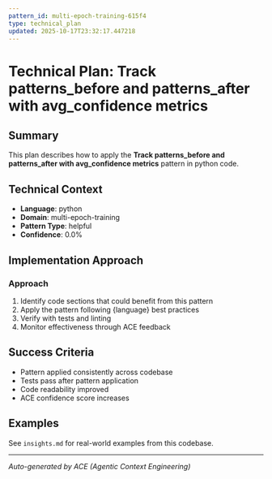 ```yaml
---
pattern_id: multi-epoch-training-615f4
type: technical_plan
updated: 2025-10-17T23:32:17.447218
---
```

# Technical Plan: Track patterns_before and patterns_after with avg_confidence metrics

## Summary

This plan describes how to apply the **Track patterns_before and patterns_after with avg_confidence metrics** pattern in python code.

## Technical Context

- **Language**: python
- **Domain**: multi-epoch-training
- **Pattern Type**: helpful
- **Confidence**: 0.0%

## Implementation Approach

### Approach

1. Identify code sections that could benefit from this pattern
2. Apply the pattern following {language} best practices
3. Verify with tests and linting
4. Monitor effectiveness through ACE feedback

## Success Criteria

- Pattern applied consistently across codebase
- Tests pass after pattern application
- Code readability improved
- ACE confidence score increases

## Examples

See `insights.md` for real-world examples from this codebase.

---

*Auto-generated by ACE (Agentic Context Engineering)*
